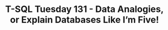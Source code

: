 ---
ref: tsql2sday131
title: T-SQL Tuesday 131 - Data Analogies, or Explain Databases Like I’m Five!
excerpt: 
tags: [english, community, events, sqlfamily, tsql2sday]
categories: [english, community, events, tsql2sday]
lang: en
locale: en-GB
permalink: /:title
---